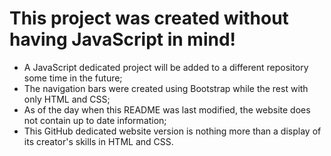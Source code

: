 # This project was created without having JavaScript in mind!

- A JavaScript dedicated project will be added to a different repository some time in the future;
- The navigation bars were created using Bootstrap while the rest with only HTML and CSS;
- As of the day when this README was last modified, the website does not contain up to date information;
- This GitHub dedicated website version is nothing more than a display of its creator's skills in HTML and CSS.
